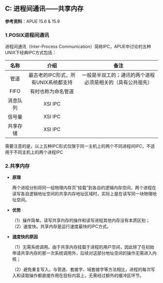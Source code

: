 ## C: 进程间通讯——共享内存

**参考资料**：APUE 15.6 & 15.9

### 1.POSIX进程间通讯

进程间通讯（Inter-Process Communication）简称IPC，APUE中讨论的五种UNIX下经典IPC方式包括：

| 名称 | 介绍| 备注 |
| :-:| :-: | :-: |
| 管道 | 最古老的IPC形式，所有UNIX系统都支持 | 一般是半双工的；通讯的两个进程必须是相关的（具有公共祖先） |
| FIFO | 有时也称为命名管道 | |
| 消息队列 | XSI IPC | |
| 信号量 | XSI IPC | |
| 共享存储 | XSI IPC | |

需要注意的是，以上五种IPC形式仅限于同一主机上的两个不同进程间IPC，不适用于不同主机上的两个进程IPC

### 2.共享内存

* **原理**

  两个进程分别将同一组物理内存页“挂载”到各自的逻辑内存空间，两个进程在读写各自逻辑地址空间的共享内存地址区域时，实际上是在读写同一块物理地址空间。
  
* **优势**

  （1）操作简单。读写共享内存的操作和读写进程其他内存没有本质区别；
  （2）速度快。共享内存是运行速度最快的IPC方式。
  
* **速度快的原因**

  （1）无需系统调用。由于共享内存挂载于进程的用户空间，因此除了在初始申请共享内存的那一次系统调用外，后续对这部分地址空间的操作无需进入内核；
  
  （2）避免重复写入。与管道、套接字、域套接字等方法相比，进程的每次写入和读取操作都直接作用在目标内容上，无需经过额外的缓冲区环节。





